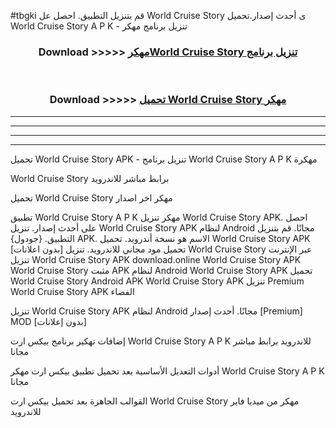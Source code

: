 #tbgki قم بتنزيل التطبيق. احصل عل World Cruise Story ى أحدث إصدار.تحميل World Cruise Story A P K - تنزيل برنامج مهكر



<div align="center">
<h3>Download >>>>> <a href="https://ar-sites.web.app/?ar= World Cruise Story">مهكرWorld Cruise Story تنزيل برنامج</a></h3><br>

<h3>Download >>>>> <a href="https://ar-sites.web.app/?ar= World Cruise Story">تحميل World Cruise Story مهكر</a></h3>
</div>


----------------------------------------------------------

----------------------------------------------------------

----------------------------------------------------------

----------------------------------------------------------


تحميل World Cruise Story APK - تنزيل برنامج World Cruise Story A P K مهكرة

World Cruise Story برابط مباشر للاندرويد

تحميل World Cruise Story مهكر اخر اصدار

تطبيق World Cruise Story A P K مهكر
تنزيل World Cruise Story APK. احصل على أحدث إصدار.
تنزيل World Cruise Story APK لنظام Android مجانًا.
قم بتنزيل التطبيق. {جودول} APK. الاسم هو نسخة أندرويد.
تحميل World Cruise Story APK [بدون اعلانات]
تحميل مود مجاني للاندرويد.
تنزيل World Cruise Story عبر الإنترنت
تنزيل World Cruise Story APK
download.online World Cruise Story APK
World Cruise Story مثبت APK لنظام Android
World Cruise Story APK
تحميل World Cruise Story Android APK
World Cruise Story APK تنزيل Premium
World Cruise Story APK الفضاء

تنزيل World Cruise Story APK لنظام Android مجانًا. أحدث إصدار [Premium] MOD [بدون إعلانات]

إضافات تهكير برنامج بيكس ارت World Cruise Story A P K للاندرويد برابط مباشر مجانا

أدوات التعديل الأساسية بعد تحميل تطبيق بيكس ارت مهكر World Cruise Story A P K مجانا

القوالب الجاهزة بعد تحميل بيكس ارت World Cruise Story مهكر من ميديا فاير للاندرويد



